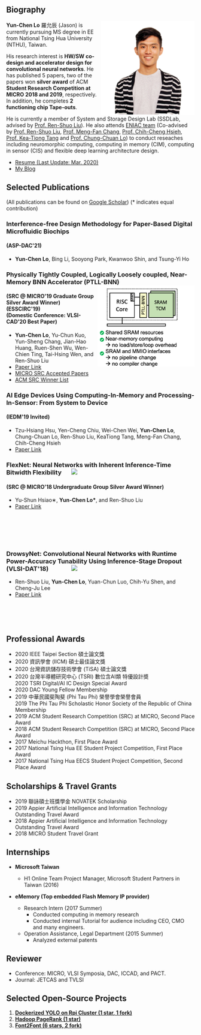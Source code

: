 ## Biography
<img align="right" src="./pics/homepage_pic.png" alt="Jason"
	title="Profile photo" width="250" /> 
**Yun-Chen Lo** 羅允辰 (Jason) is currently pursuing MS degree in EE from National Tsing Hua University (NTHU), Taiwan. 

His research interest is **HW/SW co-design and accelerator design for convolutional neural networks**.  He has published 5 papers, two of the papers won **silver award** of ACM **Student Research Competition at MICRO 2018 and 2019**, respectively. In addition, he completes **2 functioning chip Tape-outs**.

He is currently a member of System and Storage Design Lab (SSDLab, advised by [Prof. Ren-Shuo Liu](https://www.ee.nthu.edu.tw/renshuo/)). He also attends [ENIAC team](https://eniac.ee.nthu.edu.tw/index.html) (Co-advised by [Prof. Ren-Shuo Liu](https://scholar.google.com/citations?hl=en&user=KEshqdcAAAAJ), [Prof. Meng-Fan Chang](https://scholar.google.com.tw/citations?user=7rcOEiIAAAAJ&hl=zh-TW), [Prof. Chih-Cheng Hsieh](https://scholar.google.com.tw/citations?user=eBnwkkQAAAAJ&hl=zh-TW), [Prof. Kea-Tiong Tang](https://scholar.google.com/citations?user=DiSis28AAAAJ&hl=en) and [Prof. Chung-Chuan Lo](https://scholar.google.com/citations?user=zULxPHYAAAAJ&hl=zh-TW)) to conduct reseaches including neuromorphic computing, computing in memory (CIM), computing in sensor (CIS) and flexible deep learning architecture design.

- [Resume (Last Update: Mar. 2020)](https://drive.google.com/file/d/1QGFCl5tX7kb_BmRS08KPIeKVAKxrQaK9/view?usp=sharing)
- [My Blog](./Blog/blog.html)

## Selected Publications 
(All publications can be found on [Google Scholar](https://scholar.google.com/citations?user=DfbwFFgAAAAJ&hl=zh-TW))
(* indicates equal contribution)
### **Interference-free Design Methodology for Paper-Based Digital Microfluidic Biochips**
#### (ASP-DAC'21)

- __Yun-Chen Lo__, Bing Li, Sooyong Park, Kwanwoo Shin, and Tsung-Yi Ho

### **Physically Tightly Coupled, Logically Loosely coupled, Near-Memory BNN Accelerator (PTLL-BNN)** <img align="right" src="./pics/ptll-overview.png" width="260"> 
#### (SRC @ MICRO'19 Graduate Group Silver Award Winner) <br/> (ESSCIRC'19) <br/> (Domestic Conference: VLSI-CAD'20 Best Paper)

- __Yun-Chen Lo__, Yu-Chun Kuo, Yun-Sheng Chang, Jian-Hao Huang, Ruen-Shen Wu, Wen-Chien Ting, Tai-Hsing Wen, and Ren-Shuo Liu
- [Paper Link](https://ieeexplore.ieee.org/abstract/document/8902909)
- [MICRO SRC Accepted Papers](https://www.microarch.org/micro52/program/src.html)
- [ACM SRC Winner List](https://src.acm.org/winners/2020)

 
### **AI Edge Devices Using Computing-In-Memory and Processing-In-Sensor: From System to Device**
#### (IEDM'19 Invited)
- Tzu-Hsiang Hsu, Yen-Cheng Chiu, Wei-Chen Wei, __Yun-Chen Lo__, Chung-Chuan Lo, Ren-Shuo Liu, KeaTiong Tang, Meng-Fan Chang, Chih-Cheng Hsieh
- [Paper Link](https://ieeexplore.ieee.org/abstract/document/8993452)

### **FlexNet: Neural Networks with Inherent Inference-Time Bitwidth Flexibility** <img align="right" src="https://i.imgur.com/Qm2Sbly.png" width="330"> 
#### (SRC @ MICRO'18 Undergraduate Group Silver Award Winner)

- Yu-Shun Hsiao∗, __Yun-Chen Lo*__, and Ren-Shuo Liu 
- [Paper Link](https://www.microarch.org/micro51/SRC/posters/25_hsiao.pdf) <br/> <br/> <br/> <br/> <br/> <br/>

### **DrowsyNet: Convolutional Neural Networks with Runtime Power-Accuracy Tunability Using Inference-Stage Dropout** <img align="right" src="https://i.imgur.com/n2Qj4X3.png" width="330"> <br/>(VLSI-DAT'18)
- Ren-Shuo Liu, __Yun-Chen Lo__, Yuan-Chun Luo, Chih-Yu Shen, and Cheng-Ju Lee
- [Paper Link](https://ieeexplore.ieee.org/document/8373242/)  <br/> <br/> <br/> <br/> <br/>
   
    
  
## Professional Awards
- 2020 IEEE Taipei Section 碩士論文獎
- 2020 資訊學會 (IICM) 碩士最佳論文獎
- 2020 台灣資訊儲存技術學會 (TiSA) 碩士論文獎
- 2020 台灣半導體研究中心 (TSRI) 數位含AI類 特優設計奬 <br/>2020 TSRI Digital/AI IC Design Special Award
- 2020 DAC Young Fellow Membership
- 2019 中華民國斐陶斐 (Phi Tau Phi) 榮譽學會榮譽會員 <br/> 2019 The Phi Tau Phi Scholastic Honor Society of the Republic of China Membership
- 2019 ACM Student Research Competition (SRC) at MICRO, Second Place Award
- 2018 ACM Student Research Competition (SRC) at MICRO, Second Place Award
- 2017 Meichu Hackthon, First Place Award
- 2017 National Tsing Hua EE Student Project Competition, First Place Award
- 2017 National Tsing Hua EECS Student Project Competition, Second Place Award

## Scholarships & Travel Grants
- 2019 聯詠碩士班獎學金 NOVATEK Scholarship
- 2019 Appier Artificial Intelligence and Information Technology Outstanding Travel Award
- 2018 Appier Artificial Intelligence and Information Technology Outstanding Travel Award
- 2018 MICRO Student Travel Grant

## Internships
- **Microsoft Taiwan**
    - H1 Online Team Project Manager, Microsoft Student Partners in Taiwan (2016)

- **eMemory (Top embedded Flash Memory IP provider)**
    - Research Intern (2017 Summer)
        - Conducted computing in memory research 
        - Conducted internal Tutorial for audience including CEO, CMO and many engineers.
    - Operation Assistance, Legal Department (2015 Summer)
        - Analyzed external patents

## Reviewer
- 	Conference: MICRO, VLSI Symposia, DAC, ICCAD, and PACT.
- 	Journal: JETCAS and TVLSI


## Selected Open-Source Projects
1. [**Dockerized YOLO on Rpi Cluster (1 star, 1 fork)**]((https://github.com/jasonlo0509/Dockerized-YOLO-on-Rpi-Cluster))
2. [**Hadoop PageRank (1 star)**](https://github.com/jasonlo0509/Hadoop_PageRank)
3. [**Font2Font (6 stars, 2 fork)**](https://github.com/jasonlo0509/Font2Font)


